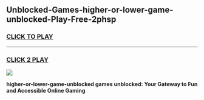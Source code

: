 
## Unblocked-Games-higher-or-lower-game-unblocked-Play-Free-2phsp
<h3>
<a href="https://premium76.site?title=higher-or-lower-game-unblocked&ref=18A1">CLICK TO PLAY</a></h3>
<hr>

<h3>
<a href="https://premium76.site?title=higher-or-lower-game-unblocked&ref=18A1">CLICK 2 PLAY</a>
  
</h3>

<a href="https://premium76.site?title=higher-or-lower-game-unblocked&ref=18A1"><img src="https://clearcache.store/games.png"></a>


**higher-or-lower-game-unblocked games unblocked: Your Gateway to Fun and Accessible Online Gaming**
